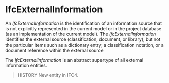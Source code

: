 # IfcExternalInformation

An _IfcExternalInformation_ is the identification of an information source that is not explicitly represented in the current model or in the project database (as an implementation of the current model). The _IfcExternalInformation_ identifies the external source (classification, document, or library), but not the particular items such as a dictionary entry, a classification notation, or a document reference within the external source
<!-- end of short definition -->


The _IfcExternalInformation_ is an abstract supertype of all external information entities.

> HISTORY New entity in IFC4.
